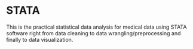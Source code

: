 # STATA
This is the practical statistical data analysis for medical data using STATA software right from data cleaning to data wrangling/preprocessing and finally to data visualization.
